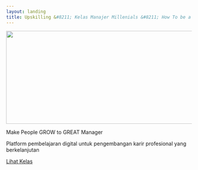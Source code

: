 ```yaml
---
layout: landing
title: Upskilling &#8211; Kelas Manajer Millenials &#8211; How To be a Great Manager
---
```


<div>
	<div>
		<img fetchpriority="high" decoding="async" width="1024" height="252" src="./assets/logo-upskilling-1024x252.png" class="attachment-large size-large wp-image-388" alt="" srcset="https://upskilling.co.id/wp-content/uploads/2024/06/logo-upskilling-1024x252.png 1024w, https://upskilling.co.id/wp-content/uploads/2024/06/logo-upskilling-300x74.png 300w, https://upskilling.co.id/wp-content/uploads/2024/06/logo-upskilling-768x189.png 768w, https://upskilling.co.id/wp-content/uploads/2024/06/logo-upskilling.png 1080w" sizes="(max-width: 1024px) 100vw, 1024px">
		<div class="slogan">
		<p class="heading-title size-default">Make People GROW to GREAT Manager</p>
		</div>
		<div class="hero-desc">
		<p class="heading-title size-default">Platform pembelajaran digital untuk pengembangan 
karir profesional yang berkelanjutan</p>
		</div>
		<div>
		<a class="button" href="https://utas.me/upskillingbytrustco"><span class="button-text">Lihat Kelas</span></a>
		</div>
	</div>
	<div>
	</div>
</div>